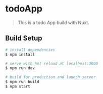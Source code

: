 # todoApp

> This is a todo App build with Nuxt.

## Build Setup

``` bash
# install dependencies
$ npm install

# serve with hot reload at localhost:3000
$ npm run dev

# build for production and launch server
$ npm run build
$ npm start


